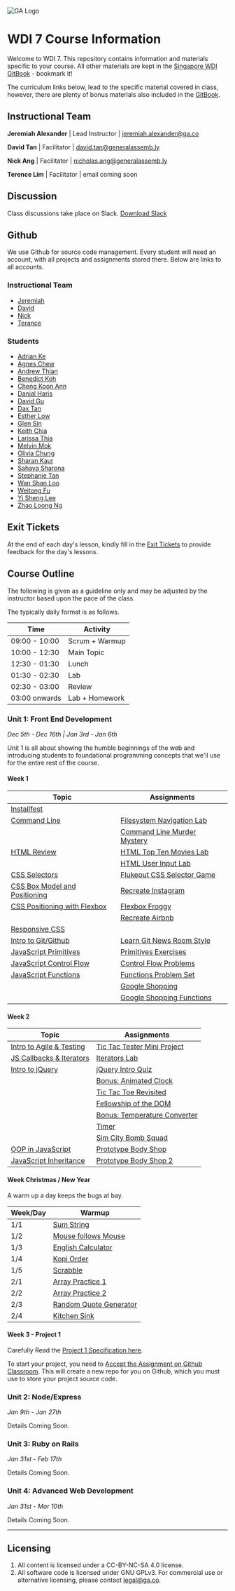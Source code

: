 ![GA Logo](./_assets/ga_cog.png)
# WDI 7 Course Information
Welcome to WDI 7. This repository contains information and materials specific to your course. All other materials are kept in the [Singapore WDI GitBook](https://jeremiahalex.gitbooks.io/wdi-sg/content/) - bookmark it!

The curriculum links below, lead to the specific material covered in class, however, there are plenty of bonus materials also included in the [GitBook](https://jeremiahalex.gitbooks.io/wdi-sg/content/).

## Instructional Team
**Jeremiah Alexander** | Lead Instructor | jeremiah.alexander@ga.co      

**David Tan** | Facilitator | david.tan@generalassemb.ly

**Nick Ang** | Facilitator | nicholas.ang@generalassemb.ly

**Terence Lim** | Facilitator | email coming soon


## Discussion
Class discussions take place on Slack. [Download Slack](https://slack.com/downloads)

## Github
We use Github for source code management. Every student will need an account, with all projects and assignments stored there. Below are links to all accounts.

### Instructional Team
- [Jeremiah](http://github.com/jeremiahalex)
- [David](http://github.com/davified)
- [Nick](http://github.com/nickangtc)
- [Terance](http://github.com/terencelimsayjian)

### Students
- [Adrian Ke](http://github.com/adrianke77)
- [Agnes Chew](http://github.com/tomatokenji)
- [Andrew Thian](http://github.com/AndrewThian)
- [Benedict	Koh](http://github.com/benedictkohtc)
- [Cheng Koon	Ann](http://github.com/chengkoon)
- [Danial	Haris](http://github.com/danialhr)
- [David Gu](http://github.com/AhGuGu)
- [Dax Tan](http://github.com/thisisdax)
- [Esther	Low](http://github.com/EstherLow)
- [Glen	Sin](http://github.com/glensin)
- [Keith Chia](http://github.com/wekkit)
- [Larissa Thia](http://github.com/larissathia)
- [Melvin	Mok](http://github.com/melvinthemok)
- [Olivia Chung](http://github.com/olico852)
- [Sharan	Kaur](http://github.com/sharanvkaur)
- [Sahaya Sharona](http://github.com/sharona1610)
- [Stephanie Tan](http://github.com/Stephanietan)
- [Wan Shan	Loo](http://github.com/shanwan)
- [Weitong Fu](http://github.com/danielfwt)
- [Yi Sheng Lee](http://github.com/yisheng90)
- [Zhao Loong	Ng](http://github.com/cavacado)


## Exit Tickets
At the end of each day's lesson, kindly fill in the [Exit Tickets](https://goo.gl/forms/SEV1rL4MrH1Iyvdf2) to provide feedback for the day's lessons.

## Course Outline
The following is given as a guideline only and may be adjusted by the instructor based upon the pace of the class.

The typically daily format is as follows.

| Time | Activity
| ---  | ---       
| 09:00 - 10:00 | Scrum + Warmup
| 10:00 - 12:30 | Main Topic
| 12:30 - 01:30 | Lunch
| 01:30 - 02:30 | Lab
| 02:30 - 03:00 | Review
| 03:00 onwards | Lab + Homework

### Unit 1: Front End Development
_Dec 5th - Dec 16th | Jan 3rd - Jan 6th_

Unit 1 is all about showing the humble beginnings of the web and introducing students to foundational programming concepts that we'll use for the entire rest of the course.

#### Week 1
| Topic | Assignments
| ---  | ---             
| [Installfest][23]                  |  |
| [Command Line][2]                  | [Filesystem Navigation Lab][1029]        
|                                    | [Command Line Murder Mystery][1001]
| [HTML Review][5]                   | [HTML Top Ten Movies Lab][900]    
|                                    | [HTML User Input Lab][901]
| [CSS Selectors][6]                 | [Flukeout CSS Selector Game][1027]
| [CSS Box Model and Positioning][9] | [Recreate Instagram][1023]   
| [CSS Positioning with Flexbox][9]  | [Flexbox Froggy][1028]
|                                    | [Recreate Airbnb][1024]
| [Responsive CSS][16]               | |
| [Intro to Git/Github][3]           | [Learn Git News Room Style][1026]
| [JavaScript Primitives][4]         | [Primitives Exercises][1003]    
| [JavaScript Control Flow][7]       | [Control Flow Problems][1004]
| [JavaScript Functions][10]         | [Functions Problem Set][1007]
|                                    | [Google Shopping][1002]
|                                    | [Google Shopping Functions][1006]

#### Week 2
| Topic | Assignments
| ---  | ---         
| [Intro to Agile & Testing][18]     | [Tic Tac Tester Mini Project][1030]
| [JS Callbacks & Iterators][12]     | [Iterators Lab][1011]     
| [Intro to jQuery][13]              | [jQuery Intro Quiz][1033]
|                                    | [Bonus: Animated Clock][1036]
|                                    | [Tic Tac Toe Revisited][1035]
|                                    | [Fellowship of the DOM][1031]
|                                    | [Bonus: Temperature Converter][1009]
|                                    | [Timer][1032]
|                                    | [Sim City Bomb Squad][1034]  
| [OOP in JavaScript][19]            | [Prototype Body Shop][1020]           
| [JavaScript Inheritance][22]       | [Prototype Body Shop 2][1021]


#### Week Christmas / New Year
A warm up a day keeps the bugs at bay.

| Week/Day  | Warmup
| ---       | ---
| 1/1       | [Sum String][401]
| 1/2       | [Mouse follows Mouse][402]
| 1/3       | [English Calculator][403]
| 1/4       | [Kopi Order][404]
| 1/5       | [Scrabble][405]
| 2/1       | [Array Practice 1][406]
| 2/2       | [Array Practice 2][407]
| 2/3       | [Random Quote Generator][408]
| 2/4       | [Kitchen Sink][409]

#### Week 3 - Project 1

Carefully Read the [Project 1 Specification here][1022].

To start your project, you need to [Accept the Assignment on Github Classroom](https://classroom.github.com/assignment-invitations/008518fab00f26cc1555356345a49679). This will create a new repo for you on Github, which you must use to store your project source code.

### Unit 2: Node/Express
_Jan 9th - Jan 27th_

Details Coming Soon.

<!-- TODO. plan out unit 2.

Unit 2 is about introducing server side development. Specifically, we focus on Node, Express & MongoDB. It is also a chance to solidify JavaScript fundamentals and dive deep into programming concepts like CRUD, OOP, MVC and TDD.

intention:
- review project 1
- dig deeper into Node
- explore the idea of objects and modular code, Model, Controller
- introduce idea of CRUD, persisting data in a jsonfile -> TODOlist
- introduce DBs & mongo (has_many) ->
- intro mongoose - update TODOapp to use mongoose
- introduce testing mocha & chai - practice with todo?
- introduce express - add a view to our todo App routes, return json, we have an API
- introduce ejs, for views
- introduce authentication
- APIs or views?

moongose lab (todo - remove express, better referencing example)
https://github.com/GA-WDI/curriculum/tree/master/resources/04-server-applications/node-express-mongo-models-lesson

follow with ToDo lab?

mongoose referencing lab:
https://github.com/GA-WDI/curriculum/tree/master/resources/04-server-applications/node-express-mongo-modeling-lab

mongoose modelling lab (with views):
https://github.com/GA-WDI/curriculum/tree/master/resources/04-server-applications/node-express-mongo-crud-lab

#### Week 1 (Build a TODOApp: memory, Filesystem, db -> web interface)
| Topic | Assignments
| ---  | ---         
| [Code Review][1025]              |
| [Intro to Node & NPM][119]       |
| [Intro to ES6 JavaScript][25]    | ES6 game?
| [Intro to TDD with Assert][20]   | Make tests for TODO-App
| [CRUD & Databases][120]          | Make ToDo App with json file
| [Intro to MongoDB][309]          |
| [ORM with Mongoose][310]         | Make ToDo with
| [Internet Fundamentals][1]       | [Internet Lab][1000]  
| [Intro to Express][101]          | [Daily Planet][1100]
| [Organizing an Express App][102] |

Should this be an API?
TACO Examples are very comprehensive, should fork to sg-wdi

#### Week 2 (build a taco app? maybe a blog is better is better)
| Topic | Assignments
| ---  | ---       
| [Express Testing with Mocha and Chai][112] | [Starter code][113] |
| [Express Authentication Theory][110] | |
| [Express Authentication Practice][111] | [Starter Template][1112] |
| [Foreman][114] | [OMDB Movie Search][1101] |
| [Full RESTful Routing w/AJAX][105] | [Hackathon Teams][1111] <br><br> [Daily Planet with AJAX (old)][1104] |
| [Deploy Node to Heroku][107] | [Example App][1113] |
| [Consuming an API?][102] | [OMDB Movie Search][1101] |

| [Bootstrap][17]              | [Bootstrap Mockups - not great][1018]

- ecryption with express - section is docs currently talks about Sequelize, we should switch to mongoose https://github.com/GA-WDI/curriculum/tree/master/resources/04-server-applications/node-express-passwords-lesson

- prob use dotenv rather than foreman //<br><br> [Foreman][114]

Include AJAX here or leave till final unit?
| [AJAX][15]                   | [AJAX Doughnuts][1016]

Leaderboard API Lab
https://gist.github.com/jeremiahalex/5305368ad055f27874dfbbbcad4d8f70

| Topic | Assignments |
| ----- | ----------- |
| [Express with Databases via Sequelize][106] | [Pokedex][1107] <br><br> [Link Shortener][1105] |


| Projects and Additional Topics |
| -------- |
| [Project 2][1106] |
| [oAuth][115] |
| [Realtime with Socket.io][117] |
| [Geocoding/Maps][116] |
| [Image Uploads with Cloudinary][118] |
| [Post Project 2][1110] |
| [Code Review][1025] |

-->

### Unit 3: Ruby on Rails
_Jan 31st - Feb 17th_

Details Coming Soon.


<!-- TODO. plan out unit 3.
DB Modelling LAb
https://github.com/GA-WDI/curriculum/tree/master/resources/05-databases/data-modeling-erd-design-lab

| [Intro to SQL][103] | [Apartment Lab][1102] |
| [Advanced SQL][104] | [Booktown][1103] |
| [Sequelize 1:M][108] | [Comments w/BlogPulse][1108] |
| [Sequelize M:M][109] | [Project Organizer][1109] |

-->

### Unit 4: Advanced Web Development
_Jan 31st - Mar 10th_

Details Coming Soon.


<!-- TODO. plan out unit 4.


-->


<!-- hidden




###Unit 3: Ruby on Rails

| Topic | Assignments |
| ----- | ----------- |
| [Intro to Ruby][201] | [Ruby Exercises][1201] <br><br> [Ruby Challenges][1202] |
| [Ruby Classes][202] |  |
| [Ruby Testing with Rspec][204] | [Rspec Testing][1204] |
| [Ruby Inheritance][203] | [Rio Grande][1205] |
| [Intro to Rails][205] | [National Parks][1206] |
| [APIs with Rest-Client][206] | |
| [Data Scraping with Nokogiri][216] | [Nokogiri CLI Tool][1207] |
| [Rails Asset Pipeline][207] | |
| [Rails Auth/1:M][208] | [Link Board][1209] |
| [Rails M:M][209] | [National Parks Part 2: Rangers][1211] |
| [Polymorphic Associations][210] | [Link Board Comments][1210] |

Ruby Arrays & Hashes
https://gist.github.com/jeremiahalex/3f8c562406634fe2ab86

Ruby Classes
https://gist.github.com/jeremiahalex/2dd5a8af97cff8bbd79a

First Rails App
https://gist.github.com/jeremiahalex/087e0778d1b07ba52962

RSPEC Calculator Gist
https://gist.github.com/jeremiahalex/0cb59c521b42acfc219cc0d0f91d3329

Cookbook 2 part lab: - need to remove Sinatra reference:
https://gist.github.com/jeremiahalex/0d7e1cf2c62da6999622

| Projects and Additional Topics |
| -------- |
| [Front End Hackathon][1208] |
| [Project 3][1200] |
| [Group Collaboration][215] |
| [oAuth][211] |
| [Mailers][212] |
| [Image Uploads with Cloudinary][213] |
| [Static Site Generators (Jekyll)][214] |
| [JS/jQuery Review][1212] |


###Unit 4: AngularJS 1.x and APIs

| Topic | Assignments |
| ----- | ----------- |
| [Intro to Angular][301] | [Angular Calculator][1300] |
| [Directives and Filters][302] | [Fruits and Veggies][1301] |
| [Animation with ngAnimate][303] | |
| [Bootstrap Directives][304] | |
| [$http][305] | [(DEPRECATED) Reddit Dashboard][1303] <br><br> [Giphy Search][1302] |
| [Angular Services][306] | |
| [Angular Routing (UI Router)][307] | [Route Those Views][1305] |
| [JSON Web Tokens][311] | [RESTful API][1310] |
| [Angular + Express][313] <br><br> [Starter Code][314] | |
| [Angular Authentication][315] | [Starter Code][316] |
| [Custom Filters][319] | [Creating Filters][1313] |
| [Custom Directives][320] | [Creating Directives][1314] |

###ReactJS

| Topic | Assignments |
| ----- | ----------- |
| [Intro to ReactJS][328] | [React Stopwatch][1316] |
| [React with Gulp and Browserify][329] | |
| [React Router][330] <br><br> [Starter Code][331] | [React Yearbook][1317] |
| [React Animations][332] <br><br> | |


###Computer Science

| Topic | Assignments |
| ----- | ----------- |
| Recursion/Problem Solving | [Array Challenge][1308] |
| Binary Search <br><br> [Algorithm Complexity][308] | [Auto Guess][1309] |
| [Stacks and Queues][312] | [Bracket Matching][1311] |
| Linked Lists | [Singly Linked List][317] <br><br> [Linked List Methods][318] |
| Bucket Sort | [Bucket Sort: Sorting Papers][321] |
| [Bubble Sort][322] | |
| [Merge Sort][323] | |
| [Quick Sort][324] | |
| [Sorting Wrapup][325] | |
| [Hashmaps][326] | |
| [Trees and Other Topics][327] | N/A |


| Projects and Additional Topics |
| -------- |
| [Project 4][1304] |

-->


[1]: https://jeremiahalex.gitbooks.io/wdi-sg/content/03-internet/how-the-internet-works.html
[2]: https://jeremiahalex.gitbooks.io/wdi-sg/content/01-workflow/command-line/01readme.html
[3]: https://jeremiahalex.gitbooks.io/wdi-sg/content/01-workflow/intro-git/readme.html
[4]: https://jeremiahalex.gitbooks.io/wdi-sg/content/02-js-jquery/js-primitives/readme.html
[5]: https://jeremiahalex.gitbooks.io/wdi-sg/content/03-html-css/html-review/readme.html
[6]: https://jeremiahalex.gitbooks.io/wdi-sg/content/03-html-css/css-selectors/readme.html
[7]: https://jeremiahalex.gitbooks.io/wdi-sg/content/02-js-jquery/js-control-flow/readme.html
[9]: https://jeremiahalex.gitbooks.io/wdi-sg/content/03-html-css/css-box-model/readme.html
[10]: https://jeremiahalex.gitbooks.io/wdi-sg/content/02-js-jquery/js-functions/readme.html
[11]: https://jeremiahalex.gitbooks.io/wdi-sg/content/02-js-jquery/js-dom-events/readme.html
[12]: https://jeremiahalex.gitbooks.io/wdi-sg/content/02-js-jquery/js-callbacks-iterators/readme.html
[13]: https://jeremiahalex.gitbooks.io/wdi-sg/content/02-js-jquery/jquery-intro/readme.html
[14]: https://jeremiahalex.gitbooks.io/wdi-sg/content/02-js-jquery/jquery-plugins/readme.html
[15]: https://jeremiahalex.gitbooks.io/wdi-sg/content/02-js-jquery/jquery-ajax/readme.html
[16]: https://jeremiahalex.gitbooks.io/wdi-sg/content/03-html-css/css-responsive-design/readme.html
[17]: https://jeremiahalex.gitbooks.io/wdi-sg/content/03-html-css/css-bootstrap/readme.html
[18]: https://jeremiahalex.gitbooks.io/wdi-sg/content/01-workflow/user-stories-wireframing/readme.html
[19]: https://jeremiahalex.gitbooks.io/wdi-sg/content/02-js-jquery/js-prototypes/01readme.html
[20]: https://jeremiahalex.gitbooks.io/wdi-sg/content/02-js-jquery/js-tdd-intro/readme.html
[21]: https://jeremiahalex.gitbooks.io/wdi-sg/content/02-js-jquery/js-scopes/readme.html
[22]: https://jeremiahalex.gitbooks.io/wdi-sg/content/02-js-jquery/js-inheritance/01readme.html
[23]: https://jeremiahalex.gitbooks.io/wdi-sg/content/00-config-deployment/installfest/readme.html
[24]: https://jeremiahalex.gitbooks.io/wdi-sg/content/00-config-deployment/deploy-github-pages/readme.html
[25]: http://stack.formidable.com/es6-interactive-guide

[900]: https://github.com/wdi-sg/html_top_ten_movies_table
[901]: https://github.com/wdi-sg/html_user_inputs
[902]: https://github.com/wdi-sg/functions-thriller-lyrics
[1000]: https://jeremiahalex.gitbooks.io/wdi-sg/content/03-internet/internet-lab.html
[1001]: https://github.com/wdi-sg/command-line-murder-mystery
[1002]: https://github.com/wdi-sg/google-shopping-conditionals-loops
[1003]: https://github.com/wdi-sg/js-primitives
[1004]: https://github.com/wdi-sg/js-control-flow
[1005]: https://github.com/wdi-sg/css-selectors-animal-style
[1006]: https://github.com/wdi-sg/google-shopping-functions
[1007]: https://github.com/wdi-sg/js-functions
[1008]: https://github.com/wdi-sg/selecting-reddit
[1009]: https://github.com/wdi-sg/temperature-converter-dom
[1010]: https://github.com/wdi-sg/tic-tac-toe
[1011]: https://github.com/wdi-sg/js-callbacks-iterators
[1012]: https://github.com/wdi-sg/iterators-reddit
[1013]: https://github.com/wdi-sg/random-quote-jquery
[1014]: https://github.com/wdi-sg/jquery-todo-list
[1015]: https://github.com/wdi-sg/jquery-plugins
[1016]: https://github.com/wdi-sg/jquery-ajax
[1017]: https://github.com/wdi-sg/ajax-reddit-slideshow
[1018]: https://github.com/wdi-sg/bootstrap-mockups
[1019]: https://jeremiahalex.gitbooks.io/wdi-sg/content/09-other-topics/user-stories-wireframing/exercise.html
[1020]: https://github.com/wdi-sg/oop-prototype-car
[1021]: https://github.com/wdi-sg/oop-inheritance-car
[1022]: https://jeremiahalex.gitbooks.io/wdi-sg/content/11-projects/project-1/readme.html
[1023]: https://github.com/wdi-sg/css-positioning
[1024]: https://github.com/wdi-sg/css-airbnb
[1025]: https://github.com/wdi-sg/code-review
[1026]: https://github.com/wdi-sg/learn-git-newsroom-style
[1027]: http://flukeout.github.io
[1028]: http://flexboxfroggy.com
[1029]: https://jeremiahalex.gitbooks.io/wdi-sg/content/01-workflow/command-line/command-line-lab.html
[1030]: https://github.com/wdi-sg/tic-tac-tester
[1031]: https://github.com/wdi-sg/fellowship-of-the-dom
[1032]: https://github.com/wdi-sg/js-timer-lab
[1033]: https://github.com/wdi-sg/jquery-intro-lab
[1034]: https://github.com/wdi-sg/sim-city-bomb-squad
[1035]: https://github.com/wdi-sg/tic-tac-toe-revisited/blob/master/README.md
[1036]: https://github.com/wdi-sg/js-clock-intervals

[101]: https://jeremiahalex.gitbooks.io/wdi-sg/content/05-express/express-intro/01readme.html
[102]: https://jeremiahalex.gitbooks.io/wdi-sg/content/05-express/express-apis/01readme.html
[103]: https://jeremiahalex.gitbooks.io/wdi-sg/content/04-databases/sql-intro/readme.html
[104]: https://jeremiahalex.gitbooks.io/wdi-sg/content/04-databases/sql-advanced/readme.html
[105]: https://jeremiahalex.gitbooks.io/wdi-sg/content/05-express/express-ajax-crud/readme.html
[106]: https://jeremiahalex.gitbooks.io/wdi-sg/content/05-express/express-sequelize/readme.html
[107]: https://jeremiahalex.gitbooks.io/wdi-sg/content/00-config-deployment/deploy-node/readme.html
[108]: https://jeremiahalex.gitbooks.io/wdi-sg/content/05-express/express-1-to-many/readme.html
[109]: https://jeremiahalex.gitbooks.io/wdi-sg/content/05-express/express-many-to-many/readme.html
[110]: https://jeremiahalex.gitbooks.io/wdi-sg/content/05-express/express-auth/theory/readme.html
[111]: https://jeremiahalex.gitbooks.io/wdi-sg/content/05-express/express-auth/practice/readme.html
[112]: https://jeremiahalex.gitbooks.io/wdi-sg/content/05-express/express-mocha-testing/readme.html
[113]: https://github.com/wdi-sg/mocha-chai-starter
[114]: https://jeremiahalex.gitbooks.io/wdi-sg/content/00-config-deployment/foreman/readme.html
[115]: https://jeremiahalex.gitbooks.io/wdi-sg/content/05-express/additional-topics/express-oauth/readme.html
[116]: https://jeremiahalex.gitbooks.io/wdi-sg/content/05-express/additional-topics/express-geocode/readme.html
[117]: https://jeremiahalex.gitbooks.io/wdi-sg/content/05-express/express-socket-io/readme.html
[118]: https://jeremiahalex.gitbooks.io/wdi-sg/content/05-express/additional-topics/express-cloudinary/readme.html
[119]: https://jeremiahalex.gitbooks.io/wdi-sg/content/05-express/express-intro/00node.html
[120]: https://jeremiahalex.gitbooks.io/wdi-sg/content/04-databases/readme.html

[1100]: https://github.com/wdi-sg/express-daily-planet
[1101]: https://github.com/wdi-sg/express-apis-omdb
[1102]: https://github.com/wdi-sg/apartment-database
[1103]: https://github.com/wdi-sg/booktown
[1104]: https://github.com/wdi-sg/express-daily-planet-ajax
[1105]: https://github.com/wdi-sg/link-shortener
[1106]: 11-projects/project-2/readme.html
[1107]: https://github.com/wdi-sg/express-pokedex
[1108]: https://github.com/wdi-sg/express-blogpulse
[1109]: https://github.com/wdi-sg/express-project-organizer
[1110]: 11-projects/post-project-2/readme.html
[1111]: https://github.com/wdi-sg/hackathon-teams
[1112]: https://github.com/wdi-sg/express-authentication
[1113]: https://github.com/wdi-sg/tacoapp

[201]: https://jeremiahalex.gitbooks.io/wdi-sg/content/06-ruby-rails/ruby-intro/readme.html
[202]: https://jeremiahalex.gitbooks.io/wdi-sg/content/06-ruby-rails/ruby-classes/readme.html
[203]: https://jeremiahalex.gitbooks.io/wdi-sg/content/06-ruby-rails/ruby-inheritance/readme.html
[204]: https://jeremiahalex.gitbooks.io/wdi-sg/content/06-ruby-rails/ruby-rspec/readme.html
[205]: https://jeremiahalex.gitbooks.io/wdi-sg/content/06-ruby-rails/rails-intro/readme.html
[206]: https://jeremiahalex.gitbooks.io/wdi-sg/content/06-ruby-rails/rails-apis/readme.html
[207]: https://jeremiahalex.gitbooks.io/wdi-sg/content/06-ruby-rails/rails-assets-frontend/readme.html
[208]: https://jeremiahalex.gitbooks.io/wdi-sg/content/06-ruby-rails/rails-auth-1-M/readme.html
[209]: https://jeremiahalex.gitbooks.io/wdi-sg/content/06-ruby-rails/rails-M-M/readme.html
[210]: https://jeremiahalex.gitbooks.io/wdi-sg/content/06-ruby-rails/rails-polymorphism/readme.html
[211]: https://jeremiahalex.gitbooks.io/wdi-sg/content/06-ruby-rails/additional-topics/rails-oauth/readme.html
[212]: https://jeremiahalex.gitbooks.io/wdi-sg/content/06-ruby-rails/additional-topics/rails-mailers/readme.html
[213]: https://jeremiahalex.gitbooks.io/wdi-sg/content/06-ruby-rails/additional-topics/rails-cloudinary/readme.html
[214]: https://jeremiahalex.gitbooks.io/wdi-sg/content/06-ruby-rails/additional-topics/ruby-jekyll/readme.html
[215]: https://jeremiahalex.gitbooks.io/wdi-sg/content/01-workflow/group-collab/01readme.html
[216]: https://jeremiahalex.gitbooks.io/wdi-sg/content/06-ruby-rails/ruby-data-scraping/readme.html

[1200]: 11-projects/project-3/readme.html
[1201]: https://github.com/wdi-sg/ruby-exercises
[1202]: https://github.com/wdi-sg/ruby-challenges
[1203]: https://github.com/wdi-sg/ruby-classes
[1204]: https://github.com/wdi-sg/rspec-testing
[1205]: https://github.com/wdi-sg/ruby-rio-grande
[1206]: https://github.com/wdi-sg/rails-national-parks
[1207]: https://github.com/wdi-sg/nokogiri-cli-tool
[1208]: https://github.com/wdi-sg/front-end-hackathon
[1209]: https://github.com/wdi-sg/link-board
[1210]: https://github.com/wdi-sg/link-board/blob/master/part2.html
[1211]: https://github.com/wdi-sg/rails-national-parks/blob/master/part2.html
[1212]: https://github.com/wdi-sg/js-jquery-review

[301]: https://jeremiahalex.gitbooks.io/wdi-sg/content/07-angular/angular-intro/readme.html
[302]: https://jeremiahalex.gitbooks.io/wdi-sg/content/07-angular/angular-directives-filters/readme.html
[303]: https://jeremiahalex.gitbooks.io/wdi-sg/content/07-angular/angular-animation/readme.html
[304]: https://jeremiahalex.gitbooks.io/wdi-sg/content/07-angular/angular-bootstrap-directives/readme.html
[305]: https://jeremiahalex.gitbooks.io/wdi-sg/content/07-angular/angular-http/readme.html
[306]: https://jeremiahalex.gitbooks.io/wdi-sg/content/07-angular/angular-services/readme.html
[307]: https://jeremiahalex.gitbooks.io/wdi-sg/content/07-angular/angular-routing/readme.html
[308]: https://jeremiahalex.gitbooks.io/wdi-sg/content/08-cs/cs-algorithm-complexity/readme.html
[309]: https://jeremiahalex.gitbooks.io/wdi-sg/content/04-databases/mongo-intro/readme.html
[310]: https://jeremiahalex.gitbooks.io/wdi-sg/content/05-express/express-mongoose/readme.html
[311]: https://jeremiahalex.gitbooks.io/wdi-sg/content/05-express/express-jwt/readme.html
[312]: https://jeremiahalex.gitbooks.io/wdi-sg/content/08-cs/cs-stacks-queues/readme.html
[313]: https://jeremiahalex.gitbooks.io/wdi-sg/content/07-angular/angular-express/readme.html
[314]: https://github.com/wdi-sg/fly-on-angular
[315]: https://jeremiahalex.gitbooks.io/wdi-sg/content/07-angular/angular-authentication/readme.html
[316]: https://github.com/wdi-sg/angular-recipes
[317]: https://jeremiahalex.gitbooks.io/wdi-sg/content/08-cs/cs-ruby-linked-list/readme.html
[318]: https://jeremiahalex.gitbooks.io/wdi-sg/content/08-cs/cs-ruby-linked-list-2/readme.html
[319]: https://jeremiahalex.gitbooks.io/wdi-sg/content/07-angular/angular-custom-filters/readme.html
[320]: https://jeremiahalex.gitbooks.io/wdi-sg/content/07-angular/angular-custom-directives/readme.html
[321]: https://jeremiahalex.gitbooks.io/wdi-sg/content/08-cs/cs-ruby-bucket-sort/readme.html
[322]: https://jeremiahalex.gitbooks.io/wdi-sg/content/08-cs/cs-ruby-bubble-sort/readme.html
[323]: https://jeremiahalex.gitbooks.io/wdi-sg/content/08-cs/cs-ruby-mergesort/readme.html
[324]: https://jeremiahalex.gitbooks.io/wdi-sg/content/08-cs/cs-ruby-quicksort/readme.html
[325]: https://jeremiahalex.gitbooks.io/wdi-sg/content/08-cs/cs-sorting/readme.html
[326]: https://jeremiahalex.gitbooks.io/wdi-sg/content/08-cs/cs-hashmaps/readme.html
[327]: https://jeremiahalex.gitbooks.io/wdi-sg/content/08-cs/cs-trees-data-structures/readme.html
[328]: 10-react/react-intro/readme.html
[329]: 10-react/react-gulp-browserify/readme.html
[330]: 10-react/react-router/readme.html
[331]: https://github.com/wdi-sg/react-omdb
[332]: 10-react/react-animations/readme.html

[1300]: https://github.com/wdi-sg/angular-calculator
[1301]: https://github.com/wdi-sg/fruits-and-veggies
[1302]: https://github.com/wdi-sg/angular-giphy
[1303]: https://github.com/wdi-sg/angular-reddit-dashboard
[1304]: 11-projects/project-4/readme.html
[1305]: https://github.com/wdi-sg/angular-route-those-views
[1306]: http://codepen.io/bhague1281/pen/EKyMVz
[1307]: http://codepen.io/bhague1281/pen/aNZPrq
[1308]: https://jeremiahalex.gitbooks.io/wdi-sg/content/08-cs/teaser-js-array-flatten/readme.html
[1309]: https://jeremiahalex.gitbooks.io/wdi-sg/content/08-cs/teaser-ruby-binary-search/readme.html
[1310]: https://github.com/wdi-sg/restful-api
[1311]: https://jeremiahalex.gitbooks.io/wdi-sg/content/08-cs/cs-ruby-bracket-stacks/readme.html
[1312]: 11-projects/mean-hackathon/readme.html
[1313]: https://github.com/wdi-sg/angular-filters
[1314]: https://github.com/wdi-sg/angular-directives
[1315]: https://github.com/wdi-sg/interview-questions
[1316]: https://github.com/wdi-sg/react-stopwatch
[1317]: https://github.com/wdi-sg/react-yearbook

[401]: https://jeremiahalex.gitbooks.io/wdi-sg/content/13-warm-ups/sum-string.html
[402]: https://jeremiahalex.gitbooks.io/wdi-sg/content/13-warm-ups/mouse-follows-mouse.html
[403]: https://jeremiahalex.gitbooks.io/wdi-sg/content/13-warm-ups/english-calculator.html
[404]: https://jeremiahalex.gitbooks.io/wdi-sg/content/13-warm-ups/kopi-order.html
[405]: https://jeremiahalex.gitbooks.io/wdi-sg/content/13-warm-ups/scrabble.html
[406]: https://jeremiahalex.gitbooks.io/wdi-sg/content/13-warm-ups/array-practice-1.html
[407]: https://jeremiahalex.gitbooks.io/wdi-sg/content/13-warm-ups/array-practice-2.html
[408]: https://jeremiahalex.gitbooks.io/wdi-sg/content/13-warm-ups/random-quote-generator.html
[409]: https://jeremiahalex.gitbooks.io/wdi-sg/content/13-warm-ups/kitchen-sink.html

---

## Licensing
1. All content is licensed under a CC-BY-NC-SA 4.0 license.
2. All software code is licensed under GNU GPLv3. For commercial use or alternative licensing, please contact legal@ga.co.
